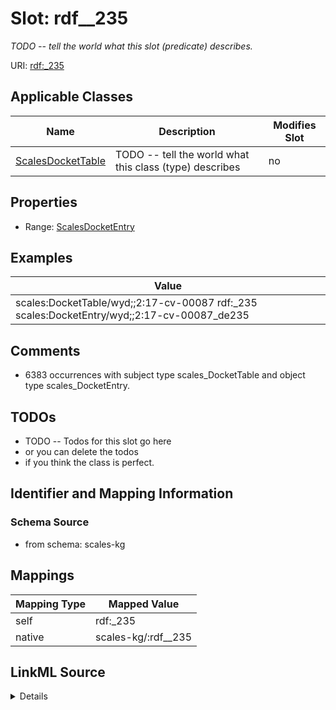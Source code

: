 

# Slot: rdf__235


_TODO -- tell the world what this slot (predicate) describes._





URI: [rdf:_235](http://www.w3.org/1999/02/22-rdf-syntax-ns#_235)



<!-- no inheritance hierarchy -->





## Applicable Classes

| Name | Description | Modifies Slot |
| --- | --- | --- |
| [ScalesDocketTable](../classes/ScalesDocketTable.md) | TODO -- tell the world what this class (type) describes |  no  |







## Properties

* Range: [ScalesDocketEntry](../classes/ScalesDocketEntry.md)






## Examples

| Value |
| --- |
| scales:DocketTable/wyd;;2:17-cv-00087 rdf:_235 scales:DocketEntry/wyd;;2:17-cv-00087_de235 |

## Comments

* 6383 occurrences with subject type scales_DocketTable and object type scales_DocketEntry.

## TODOs

* TODO -- Todos for this slot go here
* or you can delete the todos
* if you think the class is perfect.

## Identifier and Mapping Information







### Schema Source


* from schema: scales-kg




## Mappings

| Mapping Type | Mapped Value |
| ---  | ---  |
| self | rdf:_235 |
| native | scales-kg/:rdf__235 |




## LinkML Source

<details>
```yaml
name: rdf__235
description: TODO -- tell the world what this slot (predicate) describes.
todos:
- TODO -- Todos for this slot go here
- or you can delete the todos
- if you think the class is perfect.
comments:
- 6383 occurrences with subject type scales_DocketTable and object type scales_DocketEntry.
examples:
- value: scales:DocketTable/wyd;;2:17-cv-00087 rdf:_235 scales:DocketEntry/wyd;;2:17-cv-00087_de235
from_schema: scales-kg
rank: 1000
slot_uri: rdf:_235
alias: rdf__235
domain_of:
- scales_DocketTable
range: scales_DocketEntry

```
</details>